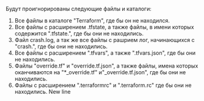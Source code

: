 Будут проигнорированы следующие файлы и каталоги:
1. Все файлы в каталоге "Terraform", где бы он не находился.
2. Все файлы с расширением .tfstate, а также файлы, в имени которых содержится ".tfstate.", где бы они не находились.
3. Файл crash.log, а так же все файлы с рашрием лог, начинающихся с "crash.", где бы они не находились.
4. Все файлы с расширением ".tfvars", а также ".tfvars.json", где бы они не находились.
5. Файлы "override.tf" и "override.tf.json", а также файлы, имена которых оканчиваются на "*_override.tf" и"_override.tf.json", где бы они не находились.
6. Файлы с расширением ".terraformrc" и ".terraform.rc" где бы они не находились.
New line
